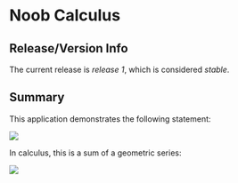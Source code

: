 # Noob Calculus

## Release/Version Info
The current release is *release 1*, which is considered _stable_.

## Summary
This application demonstrates the following statement:

![](http://chart.googleapis.com/chart?cht=tx&chs=105&chl=1=\\displaystyle\\sum^\\infty_{x=1}+\\frac1{2^x}=\\frac1{2}%2B\\frac1{4}%2B\\frac1{8}%2B\\frac1{16}%2B\\ldots&.png)

In calculus, this is a sum of a geometric series:

![](http://chart.googleapis.com/chart?cht=tx&chs=105&chl==\\lim_{n\\to+\\infty}+\\frac12+\\times+\\frac{1-(\\frac12)^n}{1-(\\frac12)}=\\frac{1-0}{2\\times\\frac12}=1&.png)
